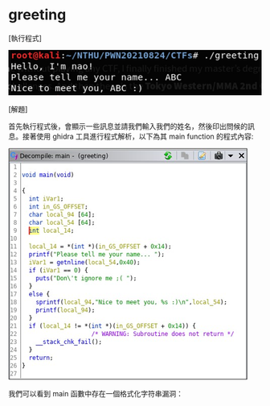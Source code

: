 # greeting

[執行程式]

![image](https://github.com/PenguinBear-cyber/The-Attack-and-Defense-of-Computer/blob/main/Practice/LAB3/image/greeting_topic.jpg)

[解題]

首先執行程式後，會顯示一些訊息並請我們輸入我們的姓名，然後印出問候的訊息。接著使用 ghidra 工具進行程式解析，以下為其 main function 的程式內容:

![image](https://github.com/PenguinBear-cyber/The-Attack-and-Defense-of-Computer/blob/main/Practice/LAB3/image/greeting_main.jpg)

我們可以看到 main 函數中存在一個格式化字符串漏洞：
